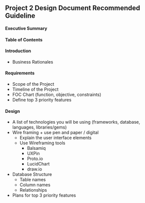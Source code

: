 ## Project 2 Design Document Recommended Guideline

#### Executive Summary

#### Table of Contents

#### Introduction
- Business Rationales

#### Requirements
- Scope of the Project
- Timeline of the Project
- FOC Chart (function, objective, constraints)
- Define top 3 priority features

#### Design
- A list of technologies you will be using (frameworks, database, languages, libraries/gems)
- Wire framing + use pen and paper / digital
	- Explain the user interface elements
	- Use Wireframing tools
		- Balsamiq
		- UXPin
		- Proto.io
		- LucidChart
		- draw.io
- Database Structure
	- Table names
	- Column names
	- Relationships
- Plans for top 3 priority features
